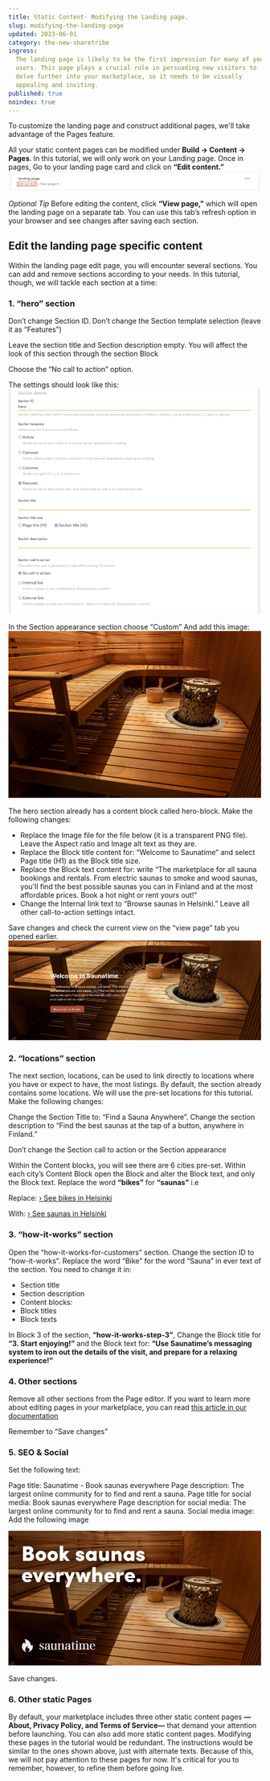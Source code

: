 ```yaml
---
title: Static Content- Modifying the Landing page.
slug: modifying-the-landing-page
updated: 2023-06-01
category: the-new-sharetribe
ingress:
  The landing page is likely to be the first impression for many of your
  users. This page plays a crucial role in persuading new visitors to
  delve further into your marketplace, so it needs to be visually
  appealing and inviting.
published: true
noindex: true
---
```


To customize the landing page and construct additional pages, we'll take
advantage of the Pages feature.

All your static content pages can be modified under **Build → Content →
Pages**. In this tutorial, we will only work on your Landing page. Once
in pages, Go to your landing page card and click on **“Edit content.”**
![Edit content image](./editcontent.png)

_Optional Tip_ Before editing the content, click **“View page,”** which
will open the landing page on a separate tab. You can use this tab’s
refresh option in your browser and see changes after saving each
section.

## Edit the landing page specific content

Within the landing page edit page, you will encounter several sections.
You can add and remove sections according to your needs. In this
tutorial, though, we will tackle each section at a time:

### 1. “hero” section

Don’t change Section ID. Don’t change the Section template selection
(leave it as “Features”)

Leave the section title and Section description empty. You will affect
the look of this section through the section Block

Choose the “No call to action” option.

The settings should look like this: ![Hero section](./herosection.png)

In the Section appearance section choose “Custom” And add this image:
![custom settings image](./customsetting.png)

The hero section already has a content block called hero-block. Make the
following changes:

- Replace the Image file for the file below (it is a transparent PNG
  file). Leave the Aspect ratio and Image alt text as they are.
- Replace the Block title content for: “Welcome to Saunatime” and select
  Page title (H1) as the Block title size.
- Replace the Block text content for: write “The marketplace for all
  sauna bookings and rentals. From electric saunas to smoke and wood
  saunas, you'll find the best possible saunas you can in Finland and at
  the most affordable prices. Book a hot night or rent yours out!”
- Change the Internal link text to “Browse saunas in Helsinki.” Leave
  all other call-to-action settings intact.

Save changes and check the current view on the “view page” tab you
opened earlier. ![Hero section image](./welcomesaunatime.png)

### 2. “locations” section

The next section, locations, can be used to link directly to locations
where you have or expect to have, the most listings. By default, the
section already contains some locations. We will use the pre-set
locations for this tutorial. Make the following changes:

Change the Section Title to: “Find a Sauna Anywhere”. Change the section
description to “Find the best saunas at the tap of a button, anywhere in
Finland.”

Don’t change the Section call to action or the Section appearance

Within the Content blocks, you will see there are 6 cities pre-set.
Within each city’s Content Block open the Block and alter the Block
text, and only the Block text. Replace the word **“bikes”** for
**“saunas”** i.e

Replace:
[› See bikes in Helsinki](/s?address=Helsinki%2C%20Uusimaa%2C%20Finland&bounds=60.297839%2C25.337729924%2C60.06196768%2C24.807445703)

With:
[› See saunas in Helsinki](/s?address=Helsinki%2C%20Uusimaa%2C%20Finland&bounds=60.297839%2C25.337729924%2C60.06196768%2C24.807445703)

### 3. “how-it-works” section

Open the “how-it-works-for-customers” section. Change the section ID to
“how-it-works”. Replace the word “Bike” for the word “Sauna” in ever
text of the section. You need to change it in:

- Section title
- Section description
- Content blocks:
- Block titles
- Block texts

In Block 3 of the section, **“how-it-works-step-3”**, Change the Block
title for **“3. Start enjoying!”** and the Block text for: **“Use
Saunatime’s messaging system to iron out the details of the visit, and
prepare for a relaxing experience!”**

### 4. Other sections

Remove all other sections from the Page editor. If you want to learn
more about editing pages in your marketplace, you can read
[this article in our documentation](https://www.sharetribe.com/docs/operator-guides/how-to-edit-content-pages-in-console/)

Remember to “Save changes”

### 5. SEO & Social

Set the following text:

Page title: Saunatime - Book saunas everywhere Page description: The
largest online community for to find and rent a sauna. Page title for
social media: Book saunas everywhere Page description for social media:
The largest online community for to find and rent a sauna. Social media
image: Add the following image

![Book saunas everywhere](./seoandsocial.png)

Save changes.

### 6. Other static Pages

By default, your marketplace includes three other static content pages
**—About, Privacy Policy, and Terms of Service—** that demand your
attention before launching. You can also add more static content pages.
Modifying these pages in the tutorial would be redundant. The
instructions would be similar to the ones shown above, just with
alternate texts. Because of this, we will not pay attention to these
pages for now. It's critical for you to remember, however, to refine
them before going live.
